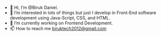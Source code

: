 - 👋 Hi, I’m @Biruk Daniel.
- 👀  I’m interested in lots of things but just I develop in Front-End software development using Java-Script, CSS, and HTML.
- 🌱 I’m currently working on Frontend Development.
- 📫 How to reach me biruktech2012@gmail.com

<!---
biruk99/biruk99 is a ✨ special ✨ repository because its `README.md` (this file) appears on your GitHub profile.
You can click the Preview link to take a look at your changes.
--->
